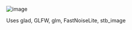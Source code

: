 ![image](https://github.com/Ruar-p/compute-particles/assets/77752930/620c78c7-4509-4176-b791-275b98562f65)

Uses glad, GLFW, glm, FastNoiseLite, stb_image
